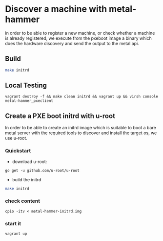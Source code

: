 # Discover a machine with metal-hammer

in order to be able to register a new machine, or check whether a machine is already registered, we execute from the pxeboot image a binary which does the hardware discovery and send the output to the metal api.

## Build

```bash
make initrd
```

## Local Testing

```
vagrant destroy -f && make clean initrd && vagrant up && virsh console metal-hammer_pxeclient
```

## Create a PXE boot initrd with u-root

In order to be able to create an initrd image which is suitable to boot a bare metal server with the required tools to discover and install the target os, we use u-root.

### Quickstart

- download u-root:

```
go get -u github.com/u-root/u-root
```

- build the initrd

```bash
make initrd
```

### check content

```
cpio -itv < metal-hammer-initrd.img
```

### start it

```
vagrant up
```
